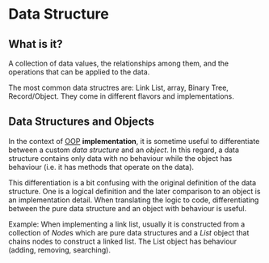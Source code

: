 # Data Structure

## What is it?
A collection of data values, the relationships among them, and the operations that can be applied to the data.

The most common data structres are: Link List, array, Binary Tree, Record/Object.
They come in different flavors and implementations.

## Data Structures and Objects
In the context of [OOP](https://en.wikipedia.org/wiki/Object-oriented_programming) **implementation**,
it is sometime useful to differentiate between a custom *data structure* and an *object*.
In this regard, a data structure contains only data with no behaviour while the object has behaviour (i.e. it has
methods that operate on the data).

This differentiation is a bit confusing with the original definition of the data structure. One is a logical definition
and the later comparison to an object is an implementation detail. When translating the logic to code, differentiating
between the pure data structure and an object with behaviour is useful.

Example: When implementing a link list, usually it is constructed from a collection of *Node*s which are pure data
structures and a *List* object that chains nodes to construct a linked list.
The List object has behaviour (adding, removing, searching).
